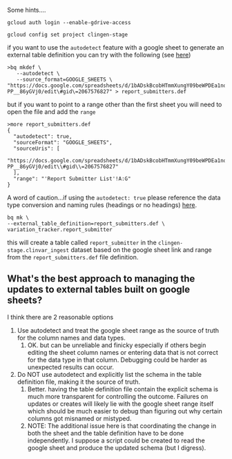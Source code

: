 
Some hints....

```
gcloud auth login --enable-gdrive-access

gcloud config set project clingen-stage
```

if you want to use the `autodetect` feature with a google sheet to generate an external table definition you can try with the following (see [here](https://cloud.google.com/bigquery/docs/external-table-definition#use_auto-detect_with_a_data_source))
```
>bq mkdef \
   --autodetect \
   --source_format=GOOGLE_SHEETS \
"https://docs.google.com/spreadsheets/d/1bADskBcobHTmmXungY09beWPDEa1nqM-PP__86yGVj0/edit\#gid\=2067576827" > report_submitters.def
```
but if you want to point to a range other than the first sheet you will need to open the file and add the `range` 
```
>more report_submitters.def
{
  "autodetect": true,
  "sourceFormat": "GOOGLE_SHEETS",
  "sourceUris": [
    "https://docs.google.com/spreadsheets/d/1bADskBcobHTmmXungY09beWPDEa1nqM-PP__86yGVj0/edit\\#gid\\=2067576827"
  ],
  "range": "'Report Submitter List'!A:G"
}
```


A word of caution...if using the `autodetect: true` please reference the data type conversion and naming rules (headings or no headings) [here](https://cloud.google.com/bigquery/docs/schema-detect#schema_auto-detection_for_external_data_sources).

```
bq mk \
--external_table_definition=report_submitters.def \
variation_tracker.report_submitter
```
this will create a table called `report_submitter` in the `clingen-stage.clinvar_ingest` dataset based on the google sheet link and range from the `report_submitters.def` file definition.

<h2>What's the best approach to managing the updates to external tables built on google sheets?</h2>
I think there are 2 reasonable options

1. Use autodetect and treat the google sheet range as the source of truth for the column names and data types.  
	1. OK. but can be unreliable and finicky especially if others begin editing the sheet column names or entering data that is not correct for the data type in that column.  Debugging could be harder as unexpected results can occur.
2. Do NOT use autodetect and explicitly list the schema in the table definition file, making it the source of truth.
	1. Better. having the table definition file contain the explicit schema is much more transparent for controlling the outcome. Failures on updates or creates will likely lie with the google sheet range itself which should be much easier to debug than figuring out why certain columns got misnamed or mistyped.
	2. NOTE: The additional issue here is that coordinating the change in both the sheet and the table definition have to be done independently. I suppose a script could be created to read the google sheet and produce the updated schema (but I digress).



